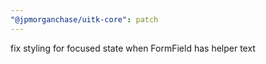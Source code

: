 ```yaml
---
"@jpmorganchase/uitk-core": patch
---
```


fix styling for focused state when FormField has helper text
